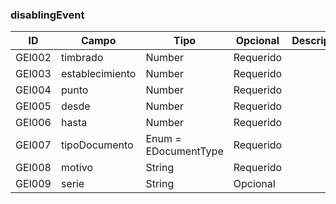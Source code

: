 ### disablingEvent

| ID | Campo | Tipo | Opcional | Descripción |
| --- | --- | --- | --- | --- |
| GEI002 | timbrado | Number | Requerido |  |
| GEI003 | establecimiento | Number | Requerido |  |
| GEI004 | punto | Number | Requerido |  |
| GEI005 | desde | Number | Requerido |  |
| GEI006 | hasta | Number | Requerido |  |
| GEI007 | tipoDocumento | Enum = EDocumentType | Requerido |  |
| GEI008 | motivo | String | Requerido |  |
| GEI009 | serie | String | Opcional |  |
